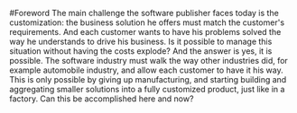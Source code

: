 #Foreword
The main challenge the software publisher faces today is the customization: the business solution he offers must match the customer's requirements. And each customer wants to have his problems solved the way he understands to drive his business. Is it possible to manage this situation without having the costs explode? And the answer is yes, it is possible. The software industry must walk the way other industries did, for example automobile industry, and allow each customer to have it his way. This is only possible by giving up manufacturing, and starting building and aggregating smaller solutions into a fully customized product, just like in a factory. Can this be accomplished here and now?
